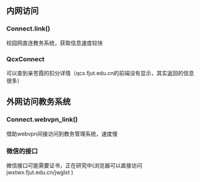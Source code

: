 ## 内网访问
### Connect.link()
校园网直连教务系统，获取信息速度较快
### QcxConnect
可以查到亲苍霞的扣分详情（qcx.fjut.edu.cn的前端没有显示，其实返回的信息很多）
## 外网访问教务系统
### Connect.webvpn_link()
借助webvpn间接访问到教务管理系统，速度慢
### 微信的接口
微信接口可能需要证书，正在研究中(浏览器可以直接访问 jwxtwx.fjut.edu.cn/jwglxt )
